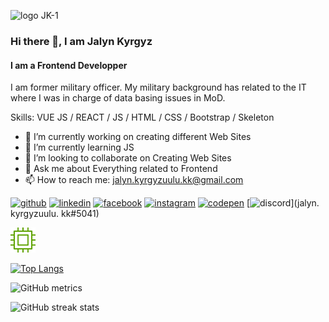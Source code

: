 ![logo JK-1](https://user-images.githubusercontent.com/87895714/132447091-22547072-a0cb-4ef8-994a-11f8e2fe7d86.png)
### Hi there 👋, I am Jalyn Kyrgyz
#### I am a Frontend Developper
I am former military officer. My military background has related to the IT where I was in charge of data basing issues in MoD. 

Skills: VUE JS / REACT / JS / HTML / CSS / Bootstrap /  Skeleton
- 🔭 I’m currently working on creating different Web Sites 
- 🌱 I’m currently learning JS 
- 👯 I’m looking to collaborate on Creating Web Sites 
- 💬 Ask me about Everything related to Frontend  
- 📫 How to reach me: jalyn.kyrgyzuulu.kk@gmail.com 


[<img src='https://cdn.jsdelivr.net/npm/simple-icons@3.0.1/icons/github.svg' alt='github' height='40'>](https://github.com/jalynkyrgyz)  [<img src='https://cdn.jsdelivr.net/npm/simple-icons@3.0.1/icons/linkedin.svg' alt='linkedin' height='40'>](https://www.linkedin.com/in/jalyn-kyrgyz-uulu-1ba915212/)  [<img src='https://cdn.jsdelivr.net/npm/simple-icons@3.0.1/icons/facebook.svg' alt='facebook' height='40'>](https://www.facebook.com/jalynu/)  [<img src='https://cdn.jsdelivr.net/npm/simple-icons@3.0.1/icons/instagram.svg' alt='instagram' height='40'>](https://www.instagram.com/jalynkyrgyz/)  [<img src='https://cdn.jsdelivr.net/npm/simple-icons@3.0.1/icons/codepen.svg' alt='codepen' height='40'>](https://codepen.io/jalyn)  [<img src='https://cdn.jsdelivr.net/npm/simple-icons@3.0.1/icons/discord.svg' alt='discord' height='40'>](jalyn. kyrgyzuulu. kk#5041)  

<a href='https://docs.github.com/en/developers'><img src='https://raw.githubusercontent.com/acervenky/animated-github-badges/master/assets/devbadge.gif' width='40' height='40'></a> 

[![Top Langs](https://github-readme-stats.vercel.app/api/top-langs/?username=jalynkyrgyz)](https://github.com/anuraghazra/github-readme-stats)

![GitHub metrics](https://metrics.lecoq.io/jalynkyrgyz)  

![GitHub streak stats](https://github-readme-streak-stats.herokuapp.com/?user=jalynkyrgyz)
